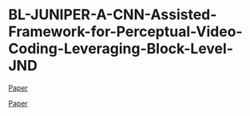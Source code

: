 # BL-JUNIPER-A-CNN-Assisted-Framework-for-Perceptual-Video-Coding-Leveraging-Block-Level-JND

[Paper]([url](https://ieeexplore.ieee.org/abstract/document/981050))

[Paper]([url](https://ieeexplore.ieee.org/abstract/document/9810507))
